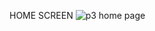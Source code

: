 


HOME SCREEN
![p3 home page](https://user-images.githubusercontent.com/66570867/116790825-0b0b2300-aad4-11eb-9aa4-062d6ea6e64a.png)
